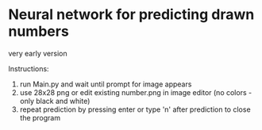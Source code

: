 # Neural network for predicting drawn numbers
very early version

Instructions:
1. run Main.py and wait until prompt for image appears
2. use 28x28 png or edit existing number.png in image editor (no colors - only black and white)
3. repeat prediction by pressing enter or type 'n' after prediction to close the program
